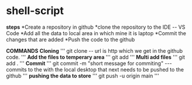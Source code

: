 # shell-script

**steps**
*Create a repository in github
*clone the repository to the IDE -- VS Code
*Add all the data to local area in which mine it is laptop
*Commit the changes that are added
*Push the code to the github

**COMMANDS**
**Cloning**
'''
git clone <url> -- url is http which we get in the github code.
'''
**Add the files to temperary area**
'''
git add <file-name> 
'''
**Multi add files**
'''
git add .
''' 
**Commit**
'''
git commit -m "short message for commiting" --- commits to the with the local desktop that next needs to be pushed to the github
'''
**pushing the data to store**
'''
git push -u origin main
'''